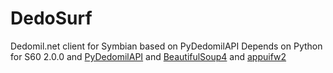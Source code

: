 # DedoSurf
 Dedomil.net client for Symbian based on PyDedomilAPI
 Depends on Python for S60 2.0.0 and [PyDedomilAPI](https://github.com/WunderWungiel/PyDedomilAPI) and [BeautifulSoup4](https://github.com/WunderWungiel/BeautifulSoup4-Python25) and [appuifw2](https://t.me/symbian_world/45785)
